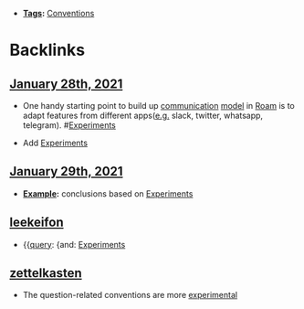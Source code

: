 - **[Tags](<Tags.md>):** [Conventions](<Conventions.md>)

# Backlinks
## [January 28th, 2021](<January 28th, 2021.md>)
- One handy starting point to build up [communication](<communication.md>) [model](<model.md>) in [Roam](<Roam.md>) is to adapt features from different apps([e.g.](<e.g..md>) slack, twitter, whatsapp, telegram). #[Experiments](<Experiments.md>)

- Add [Experiments](<Experiments.md>)

## [January 29th, 2021](<January 29th, 2021.md>)
- **[Example](<Example.md>):** conclusions based on [Experiments](<Experiments.md>)

## [leekeifon](<leekeifon.md>)
- {{[query](<query.md>): {and: [Experiments](<Experiments.md>)

## [zettelkasten](<zettelkasten.md>)
- The question-related conventions are more [experimental]([Experiments](<Experiments.md>))

